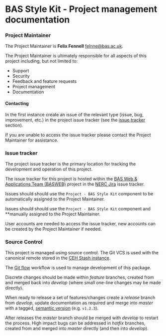 # BAS Style Kit - Project management documentation

### Project Maintainer

The Project Maintainer is **Felix Fennell** [felnne@bas.ac.uk](mailto:felnne@bas.ac.uk).

The Project Maintainer is ultimately responsible for all aspects of this project including, but not limited to:

* Support
* Security
* Feedback and feature requests
* Project management
* Documentation

#### Contacting

In the first instance create an issue of the relevant type (issue, bug, improvement, etc.) in the project issue tracker (see the [issue tracker](#issue-tracker) section).

If you are unable to access the issue tracker please contact the Project Maintainer for assistance.

### Issue tracker

The project issue tracker is the primary location for tracking the development and operation of this project.

The issue tracker for this project is hosted within the [BAS Web & Applications Team (BASWEB)](https://jira.ceh.ac.uk/browse/BASWEB) project in the [NERC Jira](https://jira.ceh.ac.uk) issue tracker.

Issues should should use the `Project - BAS Style Kit` component to be automatically assigned to the Project Maintainer.

Issues should should use the `Project - BAS Style Kit` component and **manually assigned to the Project Maintainer.

User accounts are needed to access the issue tracker, new accounts can be created by the Project Maintainer if needed.

### Source Control

This project is managed using source control. The Git VCS is used with the canonical remote stored in the [CEH Stash instance](https://stash.ceh.ac.uk/projects/BASWEB/repos/bas-style-kit/browse).

The [Git flow](https://www.atlassian.com/git/tutorials/comparing-workflows/gitflow-workflow/) workflow is used to manage development of this package.

Discrete changes should be made within *feature* branches, created from and merged back into *develop* (where small one-line changes may be made directly).

When ready to release a set of features/changes create a *release* branch from *develop*, update documentation as required and merge into *master* with a tagged, [semantic version](http://semver.org/) (e.g. `v1.2.3`).

After releases the *master* branch should be merged with *develop* to restart the process. High impact bugs can be addressed in *hotfix* branches, created from and merged into *master* directly (and then into *develop*).
